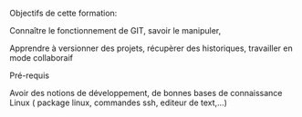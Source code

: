 
Objectifs de cette formation:

Connaître le fonctionnement de GIT, savoir le manipuler,

Apprendre à versionner des projets, récupèrer des historiques, travailler en mode collaboraif

Pré-requis

Avoir des notions de développement, de bonnes bases de connaissance Linux ( package linux, commandes ssh, editeur de text,...)


